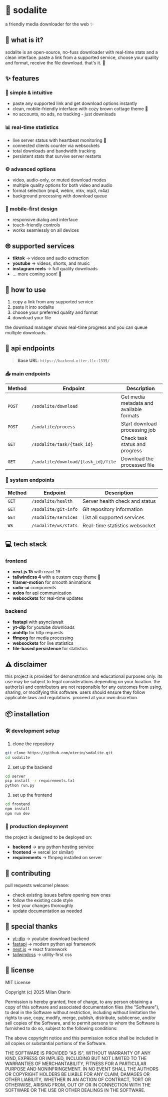 # 🌊 sodalite

a friendly media downloader for the web ✨

## 💭 what is it?

sodalite is an open-source, no-fuss downloader with real-time stats and a clean interface. paste a link from a supported service, choose your quality and format, receive the file download. that's it. 🎯

## ✨ features

### 🎨 simple & intuitive
- paste any supported link and get download options instantly
- clean, mobile-friendly interface with cozy brown cottage theme 🏡
- no accounts, no ads, no tracking - just downloads

### 📊 real-time statistics
- live server status with heartbeat monitoring 💓
- connected clients counter via websockets
- total downloads and bandwidth tracking
- persistent stats that survive server restarts

### ⚙️ advanced options
- video, audio-only, or muted download modes
- multiple quality options for both video and audio
- format selection (mp4, webm, mkv, mp3, m4a)
- background processing with download queue

### 📱 mobile-first design
- responsive dialog and interface
- touch-friendly controls
- works seamlessly on all devices

## 🌐 supported services

- **tiktok** → videos and audio extraction
- **youtube** → videos, shorts, and music
- **instagram reels** → full quality downloads
- ... more coming soon! 🚀

## 🚀 how to use

1. copy a link from any supported service
2. paste it into sodalite
3. choose your preferred quality and format
4. download your file

the download manager shows real-time progress and you can queue multiple downloads.

## 🔌 api endpoints

> **Base URL**: `https://backend.otter.llc:1335/`

### 📥 main endpoints

| Method | Endpoint | Description |
|--------|----------|-------------|
| `POST` | `/sodalite/download` | Get media metadata and available formats |
| `POST` | `/sodalite/process` | Start download processing job |
| `GET` | `/sodalite/task/{task_id}` | Check task status and progress |
| `GET` | `/sodalite/download/{task_id}/file` | Download the processed file |

### 🔧 system endpoints

| Method | Endpoint | Description |
|--------|----------|-------------|
| `GET` | `/sodalite/health` | Server health check and status |
| `GET` | `/sodalite/git-info` | Git repository information |
| `GET` | `/sodalite/services` | List all supported services |
| `WS` | `/sodalite/ws/stats` | Real-time statistics websocket |

## 💻 tech stack

### frontend
- **next.js 15** with react 19
- **tailwindcss 4** with a custom cozy theme 🎨
- **framer-motion** for smooth animations
- **radix-ui** components
- **axios** for api communication
- **websockets** for real-time updates

### backend
- **fastapi** with async/await
- **yt-dlp** for youtube downloads
- **aiohttp** for http requests
- **ffmpeg** for media processing
- **websockets** for live statistics
- **file-based persistence** for statistics

## ⚠️ disclaimer

this project is provided for demonstration and educational purposes only. its use may be subject to legal considerations depending on your location. the author(s) and contributors are not responsible for any outcomes from using, sharing, or modifying this software. users should ensure they follow applicable laws and regulations. proceed at your own discretion.

## 📦 installation

### 🛠️ development setup

1. clone the repository
```bash
git clone https://github.com/oterin/sodalite.git
cd sodalite
```

2. set up the backend
```bash
cd server
pip install -r requirements.txt
python run.py
```

3. set up the frontend
```bash
cd frontend
npm install
npm run dev
```

### 🚀 production deployment

the project is designed to be deployed on:
- **backend** → any python hosting service
- **frontend** → vercel (or similar)
- **requirements** → ffmpeg installed on server

## 🤝 contributing

pull requests welcome! please:
- check existing issues before opening new ones
- follow the existing code style
- test your changes thoroughly
- update documentation as needed

## 💖 special thanks

- [yt-dlp](https://github.com/yt-dlp/yt-dlp) → youtube download backend
- [fastapi](https://fastapi.tiangolo.com/) → modern python api framework
- [next.js](https://nextjs.org/) → react framework
- [tailwindcss](https://tailwindcss.com/) → utility-first css

## 📄 license

MIT License

Copyright (c) 2025 Milan Oterin

Permission is hereby granted, free of charge, to any person obtaining a copy
of this software and associated documentation files (the "Software"), to deal
in the Software without restriction, including without limitation the rights
to use, copy, modify, merge, publish, distribute, sublicense, and/or sell
copies of the Software, and to permit persons to whom the Software is
furnished to do so, subject to the following conditions:

The above copyright notice and this permission notice shall be included in all
copies or substantial portions of the Software.

THE SOFTWARE IS PROVIDED "AS IS", WITHOUT WARRANTY OF ANY KIND, EXPRESS OR
IMPLIED, INCLUDING BUT NOT LIMITED TO THE WARRANTIES OF MERCHANTABILITY,
FITNESS FOR A PARTICULAR PURPOSE AND NONINFRINGEMENT. IN NO EVENT SHALL THE
AUTHORS OR COPYRIGHT HOLDERS BE LIABLE FOR ANY CLAIM, DAMAGES OR OTHER
LIABILITY, WHETHER IN AN ACTION OF CONTRACT, TORT OR OTHERWISE, ARISING FROM,
OUT OF OR IN CONNECTION WITH THE SOFTWARE OR THE USE OR OTHER DEALINGS IN THE
SOFTWARE.
